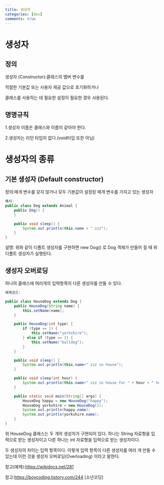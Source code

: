 ```yaml
---
title: 생성자
categories: [dev]
comments: true
---
```

생성자
=============

정의
----------
생성자 (Constructor):클래스의 멤버 변수를 

적절한 기본값 또는 사용자 제공 값으로 초기화하거나

클래스를 사용하는 데 필요한 설정이 필요한 경우 사용된다.

명명규칙
----------
1.생성자 이름은 클래스와 이름이 같아야 한다.

2.생성자는 리턴 타입이 없다.(void타입 또한 아님)

생성자의 종류
==============

기본 생성자 (Default constructor)
---------------------------------
 
정의:매개 변수를 갖지 않거나 모두 기본값이 설정된 매개 변수를 가지고 있는 생성자

```java
예시: 
public class Dog extends Animal {
    public Dog() {
    }

    public void sleep() {
        System.out.println(this.name + " zzz");
    }
}
```
설명:
위와 같이 디폴트 생성자를 구현하면 new Dog() 로 Dog 객체가 만들어 질 때 위 디폴트 생성자가 실행된다.


생성자 오버로딩
---------------------------------

하나의 클래스에 여러개의 입력항목이 다른 생성자를 만들 수 있다.

```java
에제코드:

public class HouseDog extends Dog {
    public HouseDog(String name) {
        this.setName(name);
    }

    public HouseDog(int type) {
        if (type == 1) {
            this.setName("yorkshire");
        } else if (type == 2) {
            this.setName("bulldog");
        }
    }

    public void sleep() {
        System.out.println(this.name+" zzz in house");
    } 

    public void sleep(int hour) {
        System.out.println(this.name+" zzz in house for " + hour + " hours");
    } 

    public static void main(String[] args) {
        HouseDog happy = new HouseDog("happy");
        HouseDog yorkshire = new HouseDog(1);
        System.out.println(happy.name);
        System.out.println(yorkshire.name);
    }
}
```
위 HouseDog 클래스는 두 개의 생성자가 구현되어 있다. 
하나는 String 자료형을 입력으로 받는 생성자이고 다른 하나는 int 자료형을 입력으로 받는 생성자이다. 

두 생성자의 차이는 입력 항목이다. 
이렇게 입력 항목이 다른 생성자를 여러 개 만들 수 있는데 이런 것을 생성자 오버로딩(Overloading) 이라고 말한다.



참고(예제):https://wikidocs.net/281

참고:https://boycoding.tistory.com/244 [소년코딩]
